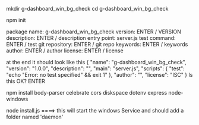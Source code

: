 mkdir g-dashboard_win_bg_check
cd g-dashboard_win_bg_check

npm init

package name: g-dashboard_win_bg_check
version: ENTER / VERSION
description: ENTER / description
entry point: server.js
test command: ENTER / test
git repository: ENTER / git repo
keywords: ENTER / keywords
author: ENTER / author
license: ENTER / license

at the end it should look like this
{
  "name": "g-dashboard_win_bg_check",
  "version": "1.0.0",
  "description": "",
  "main": "server.js",
  "scripts": {
    "test": "echo \"Error: no test specified\" && exit 1"
  },
  "author": "",
  "license": "ISC"
}
Is this OK? ENTER

npm install body-parser celebrate cors diskspace dotenv express node-windows

node install.js ====> this will start the windows Service and should add a folder named 'daemon'

